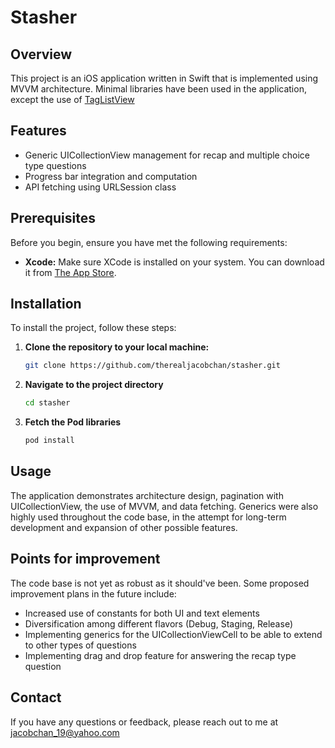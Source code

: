 # Stasher

## Overview

This project is an iOS application written in Swift that is implemented using MVVM architecture. Minimal libraries have been used in the application, except the use of [TagListView](https://github.com/ElaWorkshop/TagListView)

## Features

- Generic UICollectionView management for recap and multiple choice type questions
- Progress bar integration and computation
- API fetching using URLSession class

## Prerequisites

Before you begin, ensure you have met the following requirements:

- **Xcode:** Make sure XCode is installed on your system. You can download it from [The App Store](https://apps.apple.com/us/app/xcode/id497799835).

## Installation

To install the project, follow these steps:

1. **Clone the repository to your local machine:**

   ```bash
   git clone https://github.com/therealjacobchan/stasher.git
   ```

2. **Navigate to the project directory**

   ```bash
   cd stasher
   ```

3. **Fetch the Pod libraries**
   ```bash
   pod install
   ```

## Usage

The application demonstrates architecture design, pagination with UICollectionView, the use of MVVM, and data fetching. Generics were also highly used throughout the code base, in the attempt for long-term development and expansion of other possible features.

## Points for improvement

The code base is not yet as robust as it should've been. Some proposed improvement plans in the future include:
- Increased use of constants for both UI and text elements
- Diversification among different flavors (Debug, Staging, Release)
- Implementing generics for the UICollectionViewCell to be able to extend to other types of questions
- Implementing drag and drop feature for answering the recap type question

## Contact

If you have any questions or feedback, please reach out to me at jacobchan_19@yahoo.com
